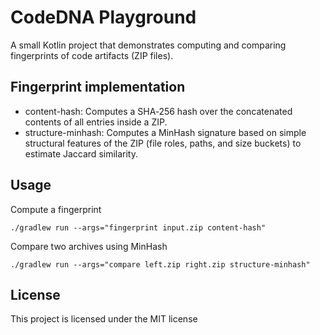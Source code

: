 # CodeDNA Playground

A small Kotlin project that demonstrates computing and comparing fingerprints of code artifacts (ZIP files).

## Fingerprint implementation
- content-hash: Computes a SHA‑256 hash over the concatenated contents of all entries inside a ZIP.
- structure-minhash: Computes a MinHash signature based on simple structural features of the ZIP (file roles, paths, and size buckets) to estimate Jaccard similarity.

## Usage
Compute a fingerprint
```
./gradlew run --args="fingerprint input.zip content-hash"
```
Compare two archives using MinHash
```
./gradlew run --args="compare left.zip right.zip structure-minhash"
```

## License
This project is licensed under the MIT license
